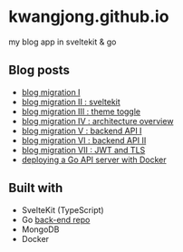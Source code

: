 # kwangjong.github.io
my blog app in sveltekit & go

## Blog posts
* [blog migration I](https://kwangjong.github.io/blog/2023-02-27-Blog-Migration-I)
* [blog migration II : sveltekit](https://kwangjong.github.io/blog/2023-03-23-Blog-Migration-II-:-Getting-Started-with-Sveltekit)
* [blog migration III : theme toggle](https://kwangjong.github.io/blog/2023-03-27-Blog-Migration-III-:-Theme-Toggle)
* [blog migration IV : architecture overview](https://kwangjong.github.io/blog/2023-08-30-Blog-Migration-IV-:-Architecture-Overview-and-Data-Structure)
* [blog migration V : backend API I](https://kwangjong.github.io/blog/2023-08-30-Blog-Migration-V-:-Backend-API-I)
* [blog migration VI : backend API II](https://kwangjong.github.io/blog/2023-08-30-Blog-Migration-VI-:-Backend-API-II)
* [blog migration VII : JWT and TLS](https://kwangjong.github.io/blog/2023-08-30-Blog-Migration-VII-:-Securing-API:-JWT-and-TLS)
* [deploying a Go API server with Docker](https://kwangjong.github.io/blog/2023-09-20-Deploying-a-Go-API-Server-with-Docker)

<!--
## Architecture

<p align="center">
  <img src="https://i.imgur.com/lKoBWVy.png" style="width: 800px"/>
</p>
-->

## Built with
* SvelteKit (TypeScript)
* Go [back-end repo](https://github.com/kwangjong/blog-server-go-mongoDB)
* MongoDB
* Docker
